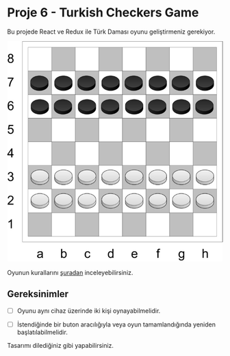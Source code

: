 # Proje 6 - Turkish Checkers Game

Bu projede React ve Redux ile Türk Daması oyunu geliştirmeniz gerekiyor.


![preview](https://raw.githubusercontent.com/Kodluyoruz/taskforce/main/redux/turkish-checkers-app/figures/preview.jpeg)

Oyunun kurallarını [şuradan](https://tr.wikipedia.org/wiki/T%C3%BCrk_damas%C4%B1) inceleyebilirsiniz.


## Gereksinimler

- [ ] Oyunu aynı cihaz üzerinde iki kişi oynayabilmelidir.
- [ ] İstendiğinde bir buton aracılığıyla veya oyun tamamlandığında yeniden başlatılabilmelidir.


Tasarımı dilediğiniz gibi yapabilirsiniz.

